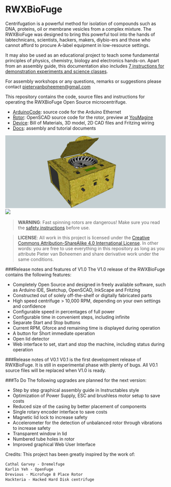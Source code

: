 RWXBioFuge
==========

Centrifugation is a powerful method for isolation of compounds such as DNA, proteins, oil or membrane vesicles from a complex mixture. The RWXBioFuge was designed to bring this powerful tool into the hands of labtechnicans, scientists, hackers, makers, diybio-ers and those who cannot afford to procure A-label equipment in low-resource settings. 

It may also be used as an educational project to teach some fundamental principles of physics, chemistry, biology and electronics hands-on. Apart from an assembly guide, this documentation also includes [7 instructions for demonstration experiments and science classes][6].

For assembly workshops or any questions, remarks or suggestions please contact pietervanboheemen@gmail.com

This repository contains the code, source files and instructions for operating the RWXBioFuge Open Source microcentrifuge.

- [ArduinoCode][1]: source code for the Arduino Ethernet
- [Rotor][2]: OpenSCAD source code for the rotor, preview at [YouMagine][5]
- [Device][3]: Bill of Materials, 3D model, 2D CAD files and Fritzing wiring
- [Docs][4]: assembly and tutorial documents

![](Device/RWXBioFuge%20preview%20v1.0.png?raw=true)
![](RWXBioFuge%10collage.png?raw=true)

> **WARNING**: Fast spinning rotors are dangerous! Make sure you read the [safety instructions][7] before use.

> **LICENSE**: All work in this project is licensed under the [Creative Commons Attribution-ShareAlike 4.0 International License][8]. In other words: you are free to use everything in this repository as long as you attribute Pieter van Boheemen and share derivative work under the same conditions.

###Release notes and features of V1.0
The V1.0 release of the RWXBioFuge contains the following features:
- Completely Open Source and designed in freely available software, such as Arduino IDE, Sketchup, OpenSCAD, InkScape and Fritzing 
- Constructed out of solely off-the-shelf or digitally fabricated parts
- High speed centrifuge > 10,000 RPM, depending on your own settings and confidence
- Configurable speed in percentages of full power
- Configurable time in convenient steps, including infinite
- Separate Start and Stop buttons
- Current RPM, Gforce and remaining time is displayed during operation
- A button for Short immediate operation
- Open lid detector
- Web interface to set, start and stop the machine, including status during operation

###Release notes of V0.1
V0.1 is the first development release of RWXBioFuge. It is still in experimental phase with plenty of bugs. All V0.1 source files will be replaced when V1.0 is ready.

###To Do
The following upgrades are planned for the next version:
- Step by step graphical assembly guide in Instructables style
- Optimization of Power Supply, ESC and brushless motor setup to save costs
- Reduced size of the casing by better placement of components
- Single rotary encoder interface to save costs
- Magnetic lid lock to increase safety
- Accelerometer for the detection of unbalanced rotor through vibrations to increase safety
- Transparent window in lid
- Numbered tube holes in rotor
- Improved graphical Web User Interface 

Credits: This project has been greatly inspired by the work of:

    Cathal Garvey - Dremelfuge
    Karlin Yeh - OpenFuge
    Drevious - Microfuge 8 Place Rotor
    Hackteria - Hacked Hard Disk centrifuge


[1]:https://github.com/PieterVanBoheemen/RWXBioFuge/blob/master/ArduinoCode/
[2]:https://github.com/PieterVanBoheemen/RWXBioFuge/blob/master/Rotor/
[3]:https://github.com/PieterVanBoheemen/RWXBioFuge/blob/master/Device/
[4]:https://github.com/PieterVanBoheemen/RWXBioFuge/blob/master/Docs/
[5]:https://www.youmagine.com/designs/microcentrifuge-20-place-rotor
[6]:https://github.com/PieterVanBoheemen/RWXBioFuge/blob/master/Docs/Tutorials/
[7]:https://github.com/PieterVanBoheemen/RWXBioFuge/blob/master/Docs/Usage/
[8]:http://creativecommons.org/licenses/by-sa/4.0/
